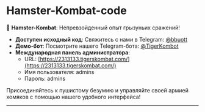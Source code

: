# Hamster-Kombat-code
🐹 **Hamster-Kombat**: Непревзойденный опыт грызуньих сражений!

- **Доступен исходный код**: Свяжитесь с нами в Telegram: [@bbuott](https://t.me/bbuott)
- **Демо-бот**: Посмотрите нашего Telegram-бота: [@TigerKombot](https://t.me/TigerKombot)
- **Международная панель администратора**: 
  - URL: [https://2313133.tigerskombat.com/](https://2313133.tigerskombat.com/)
  - Имя пользователя: admins
  - Пароль: admins

Присоединяйтесь к пушистому безумию и управляйте своей армией хомяков с помощью нашего удобного интерфейса!

---
